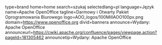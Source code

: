 type=brand
home=home
search=szukaj
selectedlang=pl
language=Język
name=Apache OpenOffice
tagline=Darmowy i Otwarty Pakiet Oprogramowania Biurowego
logo=AOO_logos/100MillAOO100px.png
domain=https://www.openoffice.org
divid=bannera
announce=Wydany: Apache OpenOffice
announceurl=https://cwiki.apache.org/confluence/pages/viewpage.action?pageId=181305462
announcetip=Wydany: Apache OpenOffice
~~~~~~
